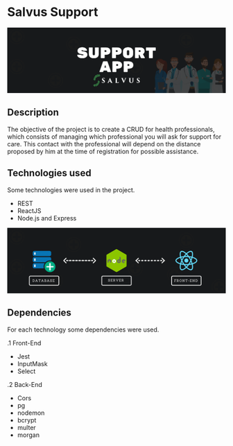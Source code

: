 # Salvus Support
![banner](./Support-App.png)

## Description
The objective of the project is to create a CRUD for health professionals, which consists of managing which professional you will ask for support for care.
This contact with the professional will depend on the distance proposed by him at the time of registration for possible assistance.

## Technologies used
Some technologies were used in the project.
- REST
- ReactJS
- Node.js and Express

![flow](./comunication.png)

## Dependencies
For each technology some dependencies were used.

.1 Front-End
- Jest
- InputMask
- Select

.2 Back-End
- Cors
- pg
- nodemon
- bcrypt
- multer
- morgan

